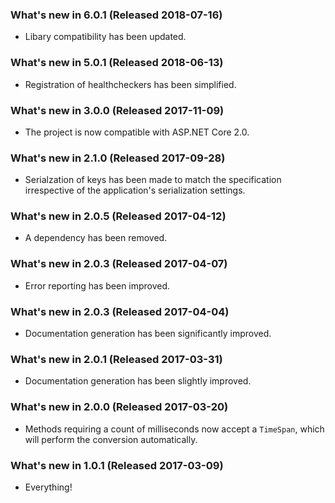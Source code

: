 ﻿### What's new in 6.0.1 (Released 2018-07-16)

* Libary compatibility has been updated.

### What's new in 5.0.1 (Released 2018-06-13)

* Registration of healthcheckers has been simplified.

### What's new in 3.0.0 (Released 2017-11-09)

* The project is now compatible with ASP.NET Core 2.0.

### What's new in 2.1.0 (Released 2017-09-28)

* Serialzation of keys has been made to match the specification irrespective of the application's serialization settings.

### What's new in 2.0.5 (Released 2017-04-12)

* A dependency has been removed.

### What's new in 2.0.3 (Released 2017-04-07)

* Error reporting has been improved.

### What's new in 2.0.3 (Released 2017-04-04)

* Documentation generation has been significantly improved.

### What's new in 2.0.1 (Released 2017-03-31)

* Documentation generation has been slightly improved.

### What's new in 2.0.0 (Released 2017-03-20)

* Methods requiring a count of milliseconds now accept a `TimeSpan`, which will perform the conversion automatically.

### What's new in 1.0.1 (Released 2017-03-09)

* Everything!
